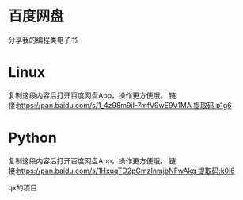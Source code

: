 # 百度网盘
分享我的编程类电子书
# Linux
复制这段内容后打开百度网盘App，操作更方便哦。 链接:https://pan.baidu.com/s/1_4z98m9iI-7mfV9wE9V1MA 提取码:p1g6
# Python
复制这段内容后打开百度网盘App，操作更方便哦。 链接:https://pan.baidu.com/s/1HxuqTD2pGmzInmjbNFwAkg 提取码:k0i6

qx的项目
